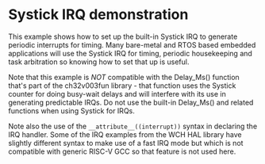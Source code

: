 # Systick IRQ demonstration
This example shows how to set up the built-in Systick IRQ to generate periodic
interrupts for timing. Many bare-metal and RTOS based embedded applications will
use the Systick IRQ for timing, periodic housekeeping and task arbitration so
knowing how to set that up is useful.

Note that this example is *NOT* compatible with the Delay_Ms() function that's
part of the ch32v003fun library - that function uses the Systick counter for
doing busy-wait delays and will interfere with its use in generating predictable
IRQs. Do not use the built-in Delay_Ms() and related functions when using Systick
for IRQs.

Note also the use of the  `__attribute__((interrupt))` syntax in declaring the
IRQ handler. Some of the IRQ examples from the WCH HAL library have slightly
different syntax to make use of a fast IRQ mode but which is not compatible with
generic RISC-V GCC so that feature is not used here.
